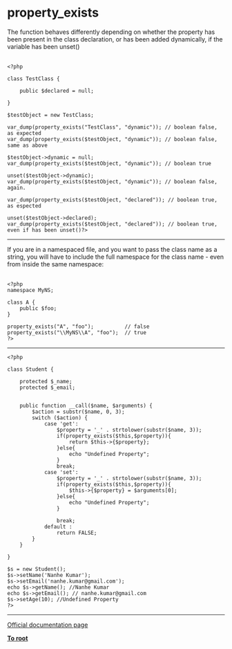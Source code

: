 # property_exists



The function behaves differently depending on whether the property has been present in the class declaration, or has been added dynamically, if the variable has been unset()<br><br>

```
<?php

class TestClass {

    public $declared = null;
    
}

$testObject = new TestClass;

var_dump(property_exists("TestClass", "dynamic")); // boolean false, as expected
var_dump(property_exists($testObject, "dynamic")); // boolean false, same as above

$testObject->dynamic = null;
var_dump(property_exists($testObject, "dynamic")); // boolean true

unset($testObject->dynamic);
var_dump(property_exists($testObject, "dynamic")); // boolean false, again.

var_dump(property_exists($testObject, "declared")); // boolean true, as espected

unset($testObject->declared);
var_dump(property_exists($testObject, "declared")); // boolean true, even if has been unset()?>
```
  

---

If you are in a namespaced file, and you want to pass the class name as a string, you will have to include the full namespace for the class name - even from inside the same namespace:<br><br>

```
<?php
namespace MyNS;

class A {
    public $foo;
}

property_exists("A", "foo");          // false
property_exists("\\MyNS\\A", "foo");  // true
?>
```
  

---



```
<?php

class Student {

    protected $_name;
    protected $_email;
    

    public function __call($name, $arguments) {
        $action = substr($name, 0, 3);
        switch ($action) {
            case 'get':
                $property = '_' . strtolower(substr($name, 3));
                if(property_exists($this,$property)){
                    return $this->{$property};
                }else{
                    echo "Undefined Property";
                }
                break;
            case 'set':
                $property = '_' . strtolower(substr($name, 3));
                if(property_exists($this,$property)){
                    $this->{$property} = $arguments[0];
                }else{
                    echo "Undefined Property";
                }
                
                break;
            default :
                return FALSE;
        }
    }

}

$s = new Student();
$s->setName('Nanhe Kumar');
$s->setEmail('nanhe.kumar@gmail.com');
echo $s->getName(); //Nanhe Kumar
echo $s->getEmail(); // nanhe.kumar@gmail.com
$s->setAge(10); //Undefined Property
?>
```
  

---

[Official documentation page](https://www.php.net/manual/en/function.property-exists.php)

**[To root](/README.md)**